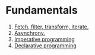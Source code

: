 # Fundamentals
1. [Fetch, filter, transform, iterate.](fetch_filter_transform_iterate.md)
1. [Asynchrony.](asynchrony.md)
1. [Imperative programming](imperative.md)
1. [Declarative programming](declarative.md)